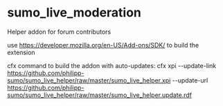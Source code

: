 sumo_live_moderation
====================

Helper addon for forum contributors

use https://developer.mozilla.org/en-US/Add-ons/SDK/ to build the extension

cfx command to build the addon with auto-updates:
cfx xpi --update-link https://github.com/philipp-sumo/sumo_live_helper/raw/master/sumo_live_helper.xpi --update-url https://github.com/philipp-sumo/sumo_live_helper/raw/master/sumo_live_helper.update.rdf